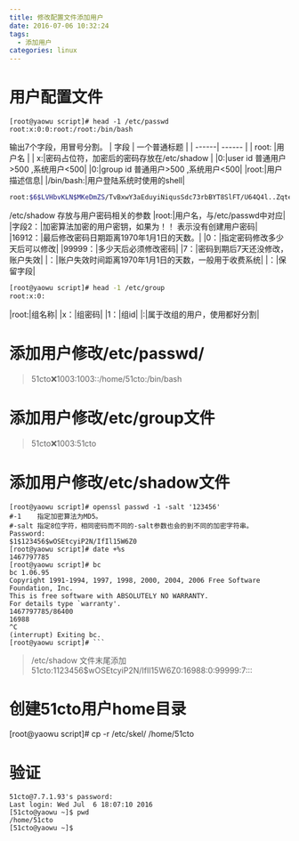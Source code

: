```yaml
---
title: 修改配置文件添加用户
date: 2016-07-06 10:32:24
tags:
  - 添加用户 
categories: linux
---
```


# 用户配置文件
```shell
[root@yaowu script]# head -1 /etc/passwd
root:x:0:0:root:/root:/bin/bash
```
输出7个字段，用冒号分割。
| 字段 | 一个普通标题 | 
| ------| ------ | 
|  root:   |用户名  | 
|  x:|密码占位符，加密后的密码存放在/etc/shadow  |
|0:|user id 普通用户>500 ,系统用户<500|
|0:|group id  普通用户>500 ,系统用户<500|
|root:|用户描述信息|
|/bin/bash:|用户登陆系统时使用的shell|
```bash
root:$6$LVHbvKLN$MKeDmZS/TvBxwY3aEduyiNiqusSdc73rbBYT8SlFT/U64Q4l..ZqtegaYc5FdKj52/QLAr3swVwMLy8nbeHN01:16912:0:99999:7:::
```
/etc/shadow 存放与用户密码相关的参数
|root:|用户名，与/etc/passwd中对应|
|字段2：|加密算法加密的用户密钥，如果为！！ 表示没有创建用户密码|
|16912：|最后修改密码日期距离1970年1月1日的天数。|
|0：|指定密码修改多少天后可以修改|
|99999：|多少天后必须修改密码|
|7：|密码到期后7天还没修改，账户失效|
|：|账户失效时间距离1970年1月1日的天数，一般用于收费系统|
|：|保留字段|
```bash
[root@yaowu script]# head -1 /etc/group
root:x:0:
```
|root:|组名称|
|x：|组密码|
|1：|组id|
|:|属于改组的用户，使用都好分割|
# 添加用户修改/etc/passwd/
>51cto:x:1003:1003::/home/51cto:/bin/bash
# 添加用户修改/etc/group文件
> 51cto:x:1003:51cto
# 添加用户修改/etc/shadow文件

```
[root@yaowu script]# openssl passwd -1 -salt '123456'
#-1    指定加密算法为MD5。
#-salt 指定8位字符，相同密码而不同的-salt参数也会的到不同的加密字符串。
Password: 
$1$123456$wOSEtcyiP2N/IfIl15W6Z0
[root@yaowu script]# date +%s
1467797785
[root@yaowu script]# bc
bc 1.06.95
Copyright 1991-1994, 1997, 1998, 2000, 2004, 2006 Free Software Foundation, Inc.
This is free software with ABSOLUTELY NO WARRANTY.
For details type `warranty'. 
1467797785/86400
16988
^C
(interrupt) Exiting bc.
[root@yaowu script]# ```

```
>/etc/shadow 文件末尾添加 51cto:$1$123456$wOSEtcyiP2N/IfIl15W6Z0:16988:0:99999:7:::
# 创建51cto用户home目录
[root@yaowu script]# cp -r /etc/skel/ /home/51cto

# 验证
```[root@host-7-7-0-82 mysql]# ssh 51cto@7.7.1.93
51cto@7.7.1.93's password: 
Last login: Wed Jul  6 18:07:10 2016
[51cto@yaowu ~]$ pwd
/home/51cto
[51cto@yaowu ~]$ 
```
